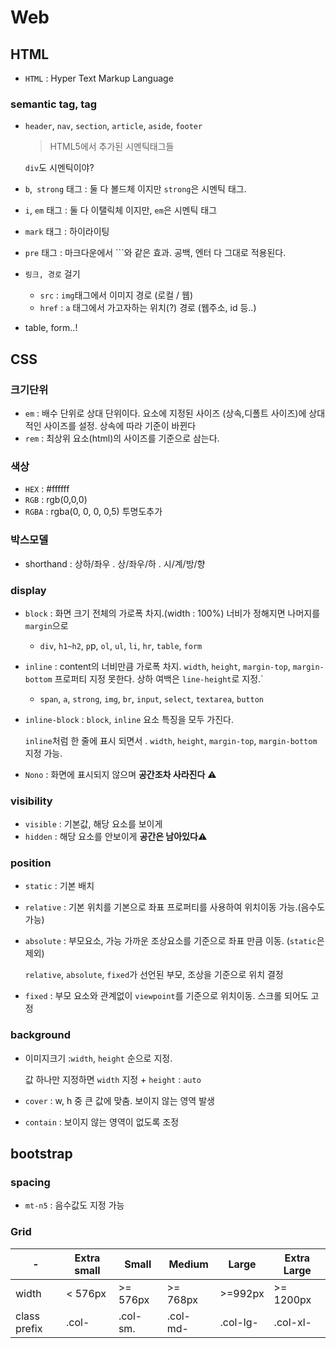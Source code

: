 # Web

## HTML

* `HTML` : Hyper Text Markup Language

### semantic tag, tag

* `header`, `nav`, `section`, `article`, `aside`, `footer` 

  > HTML5에서 추가된 시멘틱태그들

  `div`도 시멘틱이야?

* `b`,` strong` 태그 : 둘 다 볼드체 이지만 `strong`은 시멘틱 태그. 

* `i`, `em` 태그 : 둘 다 이탤릭체 이지만, `em`은 시멘틱 태그

* `mark` 태그 : 하이라이팅
* `pre` 태그 :  마크다운에서 ```와 같은 효과. 공백, 엔터 다 그대로 적용된다.



* `링크, 경로` 걸기
  * `src` : `img`태그에서 이미지 경로 (로컬 / 웹)
  * `href`  : `a` 태그에서 가고자하는 위치(?) 경로 (웹주소, id 등..)

* table, form..!

## CSS

### 크기단위

* `em` : 배수 단위로 상대 단위이다. 요소에 지정된 사이즈 (상속,디폴트 사이즈)에 상대적인 사이즈를 설정. 상속에 따라 기준이 바뀐다
* `rem` : 최상위 요소(html)의 사이즈를 기준으로 삼는다.

### 색상

* `HEX` : #ffffff
* `RGB` : rgb(0,0,0)  
* `RGBA` : rgba(0, 0, 0, 0,5)  투명도추가

### 박스모델

* shorthand : 상하/좌우 . 상/좌우/하 . 시/계/방/향

### display

* `block` : 화면 크기 전체의 가로폭 차지.(width : 100%) 너비가 정해지면 나머지를 `margin`으로

  * `div`, `h1~h2`, `p`p, `ol`, `ul`, `li`, `hr`, `table`, `form`

* `inline` : content의 너비만큼 가로폭 차지. `width`, `height`, `margin-top`, `margin-bottom` 프로퍼티 지정 못한다.  상하 여백은 `line-height`로 지정.`

  * `span`, `a`, `strong`, `img`, `br`, `input`, `select`, `textarea`, `button`

* `inline-block` : `block`, `inline` 요소 특징을 모두 가진다.

  `inline`처럼 한 줄에 표시 되면서 . `width`, `height`, `margin-top`, `margin-bottom` 지정 가능.

* `Nono` : 화면에 표시되지 않으며 **공간조차 사라진다** :warning:

### visibility 

* `visible` : 기본값, 해당 요소를 보이게
* `hidden` :  해당 요소를 안보이게 **공간은 남아있다**:warning:

### position

* `static` : 기본 배치

* `relative` : 기본 위치를 기본으로 좌표 프로퍼티를 사용하여 위치이동 가능.(음수도 가능)

* `absolute` : 부모요소, 가능 가까운 조상요소를 기준으로 좌표 만큼 이동. (`static`은 제외)

  `relative`, `absolute`, `fixed`가 선언된 부모, 조상을 기준으로  위치 결정

* `fixed` :  부모 요소와 관계없이 `viewpoint`를 기준으로 위치이동. 스크롤 되어도 고정

### background

* 이미지크기 :`width`, `height` 순으로 지정.

  값 하나만 지정하면 `width` 지정 + `height` : `auto`

* `cover` :  w, h 중 큰 값에 맞춤. 보이지 않는 영역 발생
* `contain` : 보이지 않는 영역이 없도록 조정

## bootstrap

### spacing

* `mt-n5` : 음수값도 지정 가능

### Grid

| -            | Extra small | Small    | Medium   | Large    | Extra Large |
| ------------ | ----------- | -------- | -------- | -------- | ----------- |
| width        | < 576px     | >= 576px | >= 768px | >=992px  | >= 1200px   |
| class prefix | .col-       | .col-sm. | .col-md- | .col-lg- | .col-xl-    |


